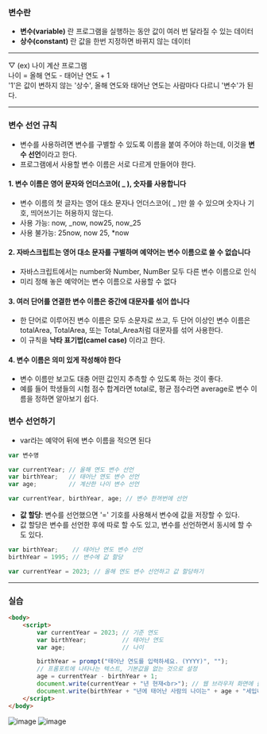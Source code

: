 ### 변수란

- **변수(variable)** 란 프로그램을 실행하는 동안 값이 여러 번 달라질 수 있는 데이터
- **상수(constant)** 란 값을 한번 지정하면 바뀌지 않는 데이터

---
▽ (ex) 나이 계산 프로그램  
나이 = 올해 연도 - 태어난 연도 + 1  
'1'은 값이 변하지 않는 '상수', 올해 연도와 태어난 연도는 사람마다 다르니 '변수'가 된다.  

---

### 변수 선언 규칙

- 변수를 사용하려면 변수를 구별할 수 있도록 이름을 붙여 주어야 하는데, 이것을 **변수 선언**이라고 한다.
- 프로그램에서 사용할 변수 이름은 서로 다르게 만들어야 한다.

#### 1. 변수 이름은 영어 문자와 언더스코어( _ ), 숫자를 사용합니다

- 변수 이름의 첫 글자는 영어 대소 문자나 언더스코어( _ )만 쓸 수 있으며 숫자나 기호, 띄어쓰기는 허용하지 않는다.
- 사용 가능: now, _now, now25, now_25
- 사용 불가능: 25now, now 25, *now

#### 2. 자바스크립트는 영어 대소 문자를 구별하며 예약어는 변수 이름으로 쓸 수 없습니다

- 자바스크립트에서는 number와 Number, NumBer 모두 다른 변수 이름으로 인식
- 미리 정해 놓은 예약어는 변수 이름으로 사용할 수 없다

#### 3. 여러 단어를 연결한 변수 이름은 중간에 대문자를 섞어 씁니다

- 한 단어로 이루어진 변수 이름은 모두 소문자로 쓰고, 두 단어 이상인 변수 이름은 totalArea, TotalArea, 또는 Total_Area처럼 대문자를 섞어 사용한다.
- 이 규칙을 **낙타 표기법(camel case)** 이라고 한다.

#### 4. 변수 이름은 의미 있게 작성해야 한다

- 변수 이름만 보고도 대충 어떤 값인지 추측할 수 있도록 하는 것이 좋다.
- 예를 들어 학생들의 시험 점수 합계라면 total로, 평균 점수라면 average로 변수 이름을 정하면 알아보기 쉽다.

### 변수 선언하기

- var라는 예약어 뒤에 변수 이름을 적으면 된다

```js
var 변수명
```
```js
var currentYear; // 올해 연도 변수 선언
var birthYear;   // 태어난 연도 변수 선언
var age;         // 계산한 나이 변수 선언
```
```js
var currentYear, birthYear, age; // 변수 한꺼번에 선언
```

- **값 할당**: 변수를 선언했으면 '=' 기호를 사용해서 변수에 값을 저장할 수 있다.
- 값 할당은 변수를 선언한 후에 따로 할 수도 있고, 변수를 선언하면서 동시에 할 수도 있다.

```js
var birthYear;    // 태어난 연도 변수 선언
birthYear = 1995; // 변수에 값 할당
```
```js
var currentYear = 2023; // 올해 연도 변수 선언하고 값 할당하기
```

---

### 실습

```html
<body>
    <script>
        var currentYear = 2023; // 기준 연도
        var birthYear;          // 태어난 연도
        var age;                // 나이

        birthYear = prompt("태어난 연도를 입력하세요. (YYYY)", ""); 
        // 프롬포트에 나타나는 텍스트, 기본값을 없는 것으로 설정
        age = currentYear - birthYear + 1;
        document.write(currentYear + "년 현재<br>"); // 웹 브라우저 화면에 출력
        document.write(birthYear + "년에 태어난 사람의 나이는" + age + "세입니다.");
    </script>
</body>
```
![image](https://github.com/Seonghyun-Park/Web/assets/121333241/8f3e7f40-10c8-43c7-a1db-02d1baddf37d)
![image](https://github.com/Seonghyun-Park/Web/assets/121333241/813cfef9-219f-4aa1-abec-2a0e10a45b1c)

